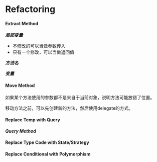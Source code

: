 # Refactoring


#### Extract Method

***局部变量***
- 不修改的可以当做参数传入
- 只有一个修改，可以当做返回值

***方法名***

***变量***


#### Move Method

如果某个方法使用的参数都不是来自于当前对象，说明方法可能放错了位置。

移动方法之前，可以先创建新的方法，然后使用delegate的方式。


#### Replace Temp with Query


***Query Method***


#### Replace Type Code with State/Strategy

#### Replace Conditional with Polymorphism
